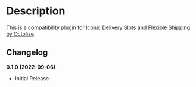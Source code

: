 # Description

This is a compatibility plugin for [Iconic Delivery Slots](://github.com/iconicwp/iconic-woo-delivery-slots/?utm_source=iconicwp&utm_medium=plugin&utm_campaign=iconic-wds-compat-flexible-shipping-by-octolize) and [Flexible Shipping by Octolize](https://wordpress.org/plugins/flexible-shipping/).

## Changelog

**0.1.0 (2022-09-06)**
* Initial Release.